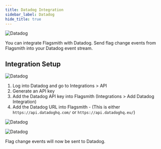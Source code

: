 ```yaml
---
title: Datadog Integration
sidebar_label: Datadog
hide_title: true
---
```


![Datadog](/img/integrations/datadog/datadog-logo.svg)

You can integrate Flagsmith with Datadog. Send flag change events from Flagsmith into your Datadog event stream.

## Integration Setup

![Datadog](/img/integrations/datadog/datadog-3.png)

1. Log into Datadog and go to Integrations > API
2. Generate an API key
3. Add the Datadog API key into Flagsmith (Integrations > Add Datadog Integration)
4. Add the Datadog URL into Flagsmith - (This is either `https://api.datadoghq.com/` or `https://api.datadoghq.eu/`)

![Datadog](/img/integrations/datadog/datadog-1.png)

![Datadog](/img/integrations/datadog/datadog-2.png)

Flag change events will now be sent to Datadog.
